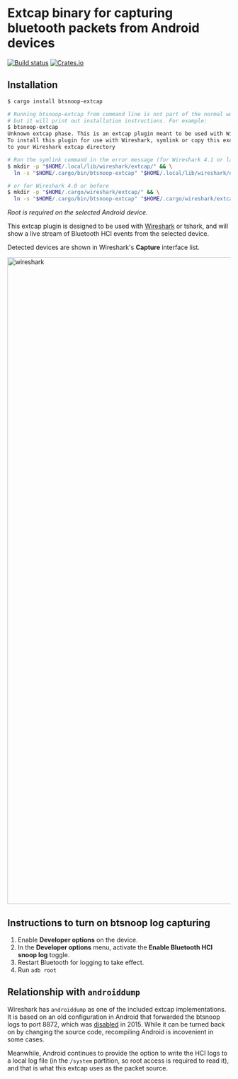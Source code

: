# Extcap binary for capturing bluetooth packets from Android devices

[![Build status](https://github.com/mauricelam/btsnoop-rs/workflows/cargo-build-and-test/badge.svg)](https://github.com/mauricelam/btsnoop-rs/actions)
[![Crates.io](https://img.shields.io/crates/v/btsnoop-extcap.svg)](https://crates.io/crates/btsnoop-extcap)

## Installation

```sh
$ cargo install btsnoop-extcap

# Running btsnoop-extcap from command line is not part of the normal workflow,
# but it will print out installation instructions. For example:
$ btsnoop-extcap
Unknown extcap phase. This is an extcap plugin meant to be used with Wireshark or tshark.
To install this plugin for use with Wireshark, symlink or copy this executable
to your Wireshark extcap directory

# Run the symlink command in the error message (for Wireshark 4.1 or later)
$ mkdir -p "$HOME/.local/lib/wireshark/extcap/" && \
  ln -s "$HOME/.cargo/bin/btsnoop-extcap" "$HOME/.local/lib/wireshark/extcap/btsnoop-extcap"

# or for Wireshark 4.0 or before
$ mkdir -p "$HOME/.cargo/wireshark/extcap/" && \
  ln -s "$HOME/.cargo/bin/btsnoop-extcap" "$HOME/.cargo/wireshark/extcap/btsnoop-extcap"
```

_Root is required on the selected Android device._

This extcap plugin is designed to be used with [Wireshark](https://www.wireshark.org/) or tshark,
and will show a live stream of Bluetooth HCI events from the selected device.

Detected devices are shown in Wireshark's __Capture__ interface list.

<img width="1462" alt="wireshark" src="https://user-images.githubusercontent.com/1264702/216287342-c0d7a30c-0fa0-4acd-a535-f95323427eca.png">

## Instructions to turn on btsnoop log capturing

1. Enable __Developer options__ on the device.
2. In the __Developer options__ menu, activate the __Enable Bluetooth HCI snoop log__ toggle.
3. Restart Bluetooth for logging to take effect.
4. Run `adb root`

## Relationship with `androiddump`

Wireshark has `androiddump` as one of the included extcap implementations. It is
based on an old configuration in Android that forwarded the btsnoop logs to port
8872, which was
[disabled](https://android.googlesource.com/platform/packages/modules/Bluetooth/+/4dcaa4646c0a44300a727e332859f518a08f6085)
in 2015. While it can be turned back on by changing the source code, recompiling
Android is incovenient in some cases.

Meanwhile, Android continues to provide the option to write the HCI logs to a
local log file (in the `/system` partition, so root access is required to read
it), and that is what this extcap uses as the packet source.
